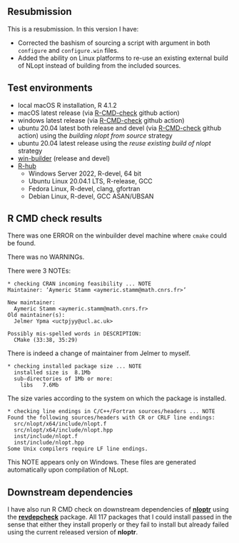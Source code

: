 ## Resubmission
This is a resubmission. In this version I have:

* Corrected the bashism of sourcing a script with argument in both `configure` and `configure.win` files.
* Added the ability on Linux platforms to re-use an existing external build of NLopt instead of building from the included sources.

## Test environments
* local macOS R installation, R 4.1.2
* macOS latest release (via [R-CMD-check](https://github.com/r-lib/actions/blob/master/examples/check-standard.yaml) github action)
* windows latest release (via [R-CMD-check](https://github.com/r-lib/actions/blob/master/examples/check-standard.yaml) github action)
* ubuntu 20.04 latest both release and devel (via [R-CMD-check](https://github.com/r-lib/actions/blob/master/examples/check-standard.yaml) github action) using the *building nlopt from source* strategy
* ubuntu 20.04 latest release using the *reuse existing build of nlopt* strategy
* [win-builder](https://win-builder.r-project.org/) (release and devel)
* [R-hub](https://builder.r-hub.io)
  - Windows Server 2022, R-devel, 64 bit
  - Ubuntu Linux 20.04.1 LTS, R-release, GCC
  - Fedora Linux, R-devel, clang, gfortran
  - Debian Linux, R-devel, GCC ASAN/UBSAN

## R CMD check results
There was one ERROR on the winbuilder devel machine where `cmake` could be found.

There was no WARNINGs.

There were 3 NOTEs:

    * checking CRAN incoming feasibility ... NOTE
    Maintainer: ‘Aymeric Stamm <aymeric.stamm@math.cnrs.fr>’
    
    New maintainer:
      Aymeric Stamm <aymeric.stamm@math.cnrs.fr>
    Old maintainer(s):
      Jelmer Ypma <uctpjyy@ucl.ac.uk>
    
    Possibly mis-spelled words in DESCRIPTION:
      CMake (33:38, 35:29)

There is indeed a change of maintainer from Jelmer to myself.

    * checking installed package size ... NOTE
      installed size is  8.1Mb
      sub-directories of 1Mb or more:
        libs   7.6Mb

The size varies according to the system on which the package is installed.

    * checking line endings in C/C++/Fortran sources/headers ... NOTE
    Found the following sources/headers with CR or CRLF line endings:
      src/nlopt/x64/include/nlopt.f
      src/nlopt/x64/include/nlopt.hpp
      inst/include/nlopt.f
      inst/include/nlopt.hpp
    Some Unix compilers require LF line endings.

This NOTE appears only on Windows. These files are generated automatically upon compilation of NLopt.

## Downstream dependencies
I have also run R CMD check on downstream dependencies of [**nloptr**](https://astamm.github.io/nloptr/) using the [**revdepcheck**](https://r-lib.github.io/revdepcheck/) package. 
All 117 packages that I could install passed in the sense that either they install properly or they fail to install but already failed using the current released version of **nloptr**.

